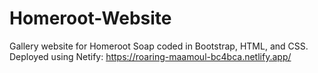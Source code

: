 # Homeroot-Website
Gallery website for Homeroot Soap coded in Bootstrap, HTML, and CSS.
Deployed using Netify: https://roaring-maamoul-bc4bca.netlify.app/
